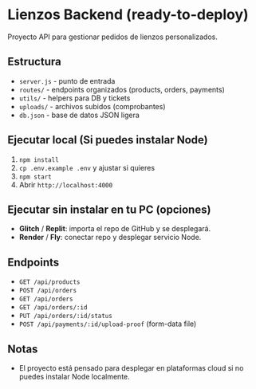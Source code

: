 # Lienzos Backend (ready-to-deploy)
Proyecto API para gestionar pedidos de lienzos personalizados.

## Estructura
- `server.js` - punto de entrada
- `routes/` - endpoints organizados (products, orders, payments)
- `utils/` - helpers para DB y tickets
- `uploads/` - archivos subidos (comprobantes)
- `db.json` - base de datos JSON ligera

## Ejecutar local (Si puedes instalar Node)
1. `npm install`
2. `cp .env.example .env` y ajustar si quieres
3. `npm start`
4. Abrir `http://localhost:4000`

## Ejecutar sin instalar en tu PC (opciones)
- **Glitch** / **Replit**: importa el repo de GitHub y se desplegará.
- **Render** / **Fly**: conectar repo y desplegar servicio Node.

## Endpoints
- `GET /api/products`
- `POST /api/orders`
- `GET /api/orders`
- `GET /api/orders/:id`
- `PUT /api/orders/:id/status`
- `POST /api/payments/:id/upload-proof` (form-data file)

## Notas
- El proyecto está pensado para desplegar en plataformas cloud si no puedes instalar Node localmente.
